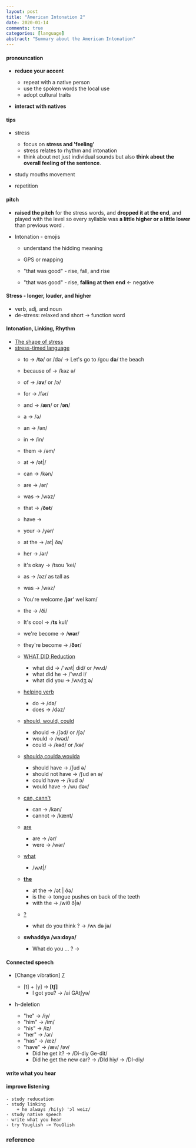 ```yaml
---
layout: post
title: "American Intonation 2"
date: 2020-01-14
comments: true
categories: [language]
abstract: "Summary about the American Intonation" 
---
```



#### pronouncation  

*  **reduce your accent**    
    - repeat with a native person  
    - use the spoken words the local use  
    - adopt cultural traits    

* **interact with natives**   


#### tips  
* stress 
    - focus on **stress and 'feeling'**   
    - stress relates to rhythm and intonation    
    - think about not just individual sounds but also
  **think about the overall feeling of the sentence**.   

* study mouths movement  
* repetition   

#### pitch 
* **raised the pitch** for the stress words, and **dropped it at the end**, and played with the level so every syllable was **a little higher or a little lower** than previous word . 

* Intonation - emojis 
    - understand the hidding meaning 
   
    - GPS or mapping 
    - "that was good" - rise, fall, and rise 
    - "that was good" - rise, **falling at then end** <- negative 
   


#### Stress - longer, louder, and higher 
* verb, adj, and noun 
* de-stress: relaxed and short -> function word

#### Intonation, Linking, Rhythm
* [The shape of stress](http://rachelsenglish.com/stress-syllable-shape-stress/)
* [stress-timed language](http://rachelsenglish.com/english-stress-timed-language/)
    - to -> /**tə**/ or /də/ -> Let's go to /gou **də**/ the beach   
    - because of ->  /kəz ə/  
    - of -> /**əv**/ or /ə/  
    - for -> /fər/
    - and ->  /**æn**/ or /**ən**/  
    - a -> /ə/    
    - an -> /ən/  
    - in -> /in/  

    - them -> /əm/  
    - at -> /ət|/  
    - can -> /kən/  
    - are -> /ər/   
    - was -> /wəz/  
    - that -> /**ðət**/  
    - have ->  
    - your -> /yər/  
    - at the -> /ət| ðə/  
    - her -> /ər/  
    - it's okay -> /tsou 'kei/  
    - as -> /əz/ as tall as  
    - was -> /wəz/   
   
    - You're welcome /**jər**' wel kəm/  
   
    - the -> /ði/  
    - It's cool -> /**ts** kul/   
    - we're become -> /**wər**/   
    - they're become -> /**ðər**/  
  
    - [WHAT DID Reduction](http://rachelsenglish.com/reduction-2/)
        + what did -> /'wʌt| did/ or /wʌd/
        + what did he -> /'wʌd i/
        + what did you -> /wʌdʒ ə/
    - [helping verb](http://rachelsenglish.com/reduction/)
        + do -> /də/
        + does -> /dəz/
    - [should, would, could](http://rachelsenglish.com/pronounce-reduce-link/)
        + should -> /∫əd/ or /∫ə/
        + would -> /wəd/
        + could -> /kəd/ or /kə/
    - [shoulda,coulda,woulda ](http://rachelsenglish.com/shoulda-woulda-coulda/)
        + should have -> /∫ud ə/
        + should not have -> /∫ud ən ə/
        + could have -> /kud ə/
        + would have -> /wu dəv/
    - [can, cann't](http://rachelsenglish.com/pronounce-can-vs-cant/)
        + can -> /kən/
        + cannot -> /kænt/
    - [are]()
        + are -> /ər/
        + were -> /wər/
    - [what](http://rachelsenglish.com/ways-to-say-what/)
        + /wʌt|/

    - **[the](http://rachelsenglish.com/english-phrases-with-the/)**
        + at the -> /ət | ðə/
        + is the -> tongue pushes on back of the teeth
        + with the -> /wiθ ð|ə/

    - [?]()
        + what do you think ? -> /wʌ də jə/  

    - **swhaddya /wa:dəyə/**
        + What do you ... ? -> 
  


#### Connected speech 
* [Change vibration] [7]
    - [t] + [y] -> **[t∫]**
        + I got you? -> /ai GAt∫yə/

* h-deletion
    - "he" -> /iy/
    - "him" -> /im/
    - "his" -> /iz/
    - "her" -> /ər/
    - "has" -> /æz/
    - "have" -> /æv/ /əv/
        + Did he get it? -> /Di-diy Ge-dit/
        + Did he get the new car? -> /DId hiy/ -> /DI-diy/


#### write what you hear


#### improve listening  
    - study reducation
    - study linking
        + he always /hi(y) 'ɔl weiz/
    - study native speech
    - write what you hear
    - try Youglish -> YouGlish  



### reference
[1]: "https://learningenglish.voanews.com/a/improve-your-english-pronunciation-shadowing-others/3339007.html" "Improve Your Pronunciation By 'Shadowing' Others"
[2]: "http://rachelsenglish.com/video-categories/#consonants" "Intonation"
[3]: "http://englishspeaklikenative.com/resources/common-pronunciation-problems/chinese-pronunciation-problems/#error4" "CHINESE PRONUNCIATION PROBLEMS IN ENGLISH"
[4]: "http://www.weibo.com/ttarticle/p/show?id=2309404005596264270260" "英语口语"
[5]: "http://tw.blog.voicetube.com/archives/12275" "斷句和語調"
[6]: "http://www.bilibili.com/video/av2681140/index_13.html" "Intonation"
[7]: "https://www.youtube.com/watch?v=OTZV3zHohdc" "vibration-change"
